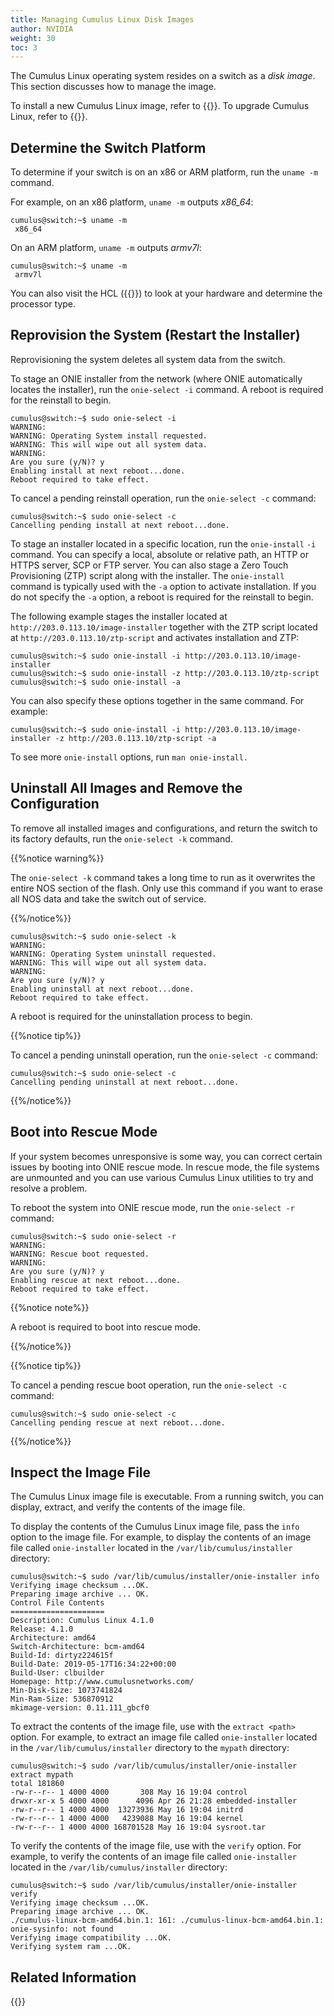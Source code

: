 ```yaml
---
title: Managing Cumulus Linux Disk Images
author: NVIDIA
weight: 30
toc: 3
---
```

The Cumulus Linux operating system resides on a switch as a *disk image*. This section discusses how to manage the image.

To install a new Cumulus Linux image, refer to {{<link title="Installing a New Cumulus Linux Image">}}. To upgrade Cumulus Linux, refer to {{<link title="Upgrading Cumulus Linux">}}.

## Determine the Switch Platform

To determine if your switch is on an x86 or ARM platform, run the `uname -m` command.

For example, on an x86 platform, `uname -m` outputs *x86\_64*:

```
cumulus@switch:~$ uname -m
 x86_64
```

On an ARM platform, `uname -m` outputs *armv7l*:

```
cumulus@switch:~$ uname -m
 armv7l
```

You can also visit the HCL ({{<exlink url="https://cumulusnetworks.com/products/hardware-compatibility-list/" text="hardware compatibility list">}}) to look at your hardware and determine the processor type.

## Reprovision the System (Restart the Installer)

Reprovisioning the system deletes all system data from the switch.

To stage an ONIE installer from the network (where ONIE automatically locates the installer), run the `onie-select -i` command. A reboot is required for the reinstall to begin.

```
cumulus@switch:~$ sudo onie-select -i
WARNING:
WARNING: Operating System install requested.
WARNING: This will wipe out all system data.
WARNING:
Are you sure (y/N)? y
Enabling install at next reboot...done.
Reboot required to take effect.
```

To cancel a pending reinstall operation, run the `onie-select -c` command:

```
cumulus@switch:~$ sudo onie-select -c
Cancelling pending install at next reboot...done.
```

To stage an installer located in a specific location, run the `onie-install` `-i` command. You can specify a local, absolute or relative path, an HTTP or HTTPS server, SCP or FTP server. You can also stage a Zero Touch Provisioning (ZTP) script along with the installer.
The `onie-install` command is typically used with the `-a` option to activate installation. If you do not specify the `-a` option, a reboot is required for the reinstall to begin.

The following example stages the installer located at `http://203.0.113.10/image-installer` together with the ZTP script located at `http://203.0.113.10/ztp-script` and activates installation and ZTP:

```
cumulus@switch:~$ sudo onie-install -i http://203.0.113.10/image-installer
cumulus@switch:~$ sudo onie-install -z http://203.0.113.10/ztp-script
cumulus@switch:~$ sudo onie-install -a
```

You can also specify these options together in the same command. For example:

```
cumulus@switch:~$ sudo onie-install -i http://203.0.113.10/image-installer -z http://203.0.113.10/ztp-script -a
```

To see more `onie-install` options, run `man onie-install.`

## Uninstall All Images and Remove the Configuration

To remove all installed images and configurations, and return the switch to its factory defaults, run the `onie-select -k` command.

{{%notice warning%}}

The `onie-select -k` command takes a long time to run as it overwrites the entire NOS section of the flash. Only use this command if you want to erase all NOS data and take the switch out of service.

{{%/notice%}}

```
cumulus@switch:~$ sudo onie-select -k
WARNING:
WARNING: Operating System uninstall requested.
WARNING: This will wipe out all system data.
WARNING:
Are you sure (y/N)? y
Enabling uninstall at next reboot...done.
Reboot required to take effect.
```

A reboot is required for the uninstallation process to begin.

{{%notice tip%}}

To cancel a pending uninstall operation, run the `onie-select -c` command:

```
cumulus@switch:~$ sudo onie-select -c
Cancelling pending uninstall at next reboot...done.
```

{{%/notice%}}

## Boot into Rescue Mode

If your system becomes unresponsive is some way, you can correct certain issues by booting into ONIE rescue mode. In rescue mode, the file systems are unmounted and you can use various Cumulus Linux utilities to try and resolve a problem.

To reboot the system into ONIE rescue mode, run the `onie-select -r` command:

```
cumulus@switch:~$ sudo onie-select -r
WARNING:
WARNING: Rescue boot requested.
WARNING:
Are you sure (y/N)? y
Enabling rescue at next reboot...done.
Reboot required to take effect.
```

{{%notice note%}}

A reboot is required to boot into rescue mode.

{{%/notice%}}

{{%notice tip%}}

To cancel a pending rescue boot operation, run the `onie-select -c` command:

```
cumulus@switch:~$ sudo onie-select -c
Cancelling pending rescue at next reboot...done.
```

{{%/notice%}}

## Inspect the Image File

The Cumulus Linux image file is executable. From a running switch, you can display, extract, and verify the contents of the image file.

To display the contents of the Cumulus Linux image file, pass the `info` option to the image file. For example, to display the contents of an image file called `onie-installer` located in the `/var/lib/cumulus/installer` directory:

```
cumulus@switch:~$ sudo /var/lib/cumulus/installer/onie-installer info
Verifying image checksum ...OK.
Preparing image archive ... OK.
Control File Contents
=====================
Description: Cumulus Linux 4.1.0
Release: 4.1.0
Architecture: amd64
Switch-Architecture: bcm-amd64
Build-Id: dirtyz224615f
Build-Date: 2019-05-17T16:34:22+00:00
Build-User: clbuilder
Homepage: http://www.cumulusnetworks.com/
Min-Disk-Size: 1073741824
Min-Ram-Size: 536870912
mkimage-version: 0.11.111_gbcf0
```

To extract the contents of the image file, use with the `extract <path>` option. For example, to extract an image file called `onie-installer` located in the `/var/lib/cumulus/installer` directory to the `mypath` directory:

```
cumulus@switch:~$ sudo /var/lib/cumulus/installer/onie-installer extract mypath
total 181860
-rw-r--r-- 1 4000 4000       308 May 16 19:04 control
drwxr-xr-x 5 4000 4000      4096 Apr 26 21:28 embedded-installer
-rw-r--r-- 1 4000 4000  13273936 May 16 19:04 initrd
-rw-r--r-- 1 4000 4000   4239088 May 16 19:04 kernel
-rw-r--r-- 1 4000 4000 168701528 May 16 19:04 sysroot.tar
```

To verify the contents of the image file, use with the `verify` option. For example, to verify the contents of an image file called `onie-installer` located in the `/var/lib/cumulus/installer` directory:

```
cumulus@switch:~$ sudo /var/lib/cumulus/installer/onie-installer verify
Verifying image checksum ...OK.
Preparing image archive ... OK.
./cumulus-linux-bcm-amd64.bin.1: 161: ./cumulus-linux-bcm-amd64.bin.1: onie-sysinfo: not found
Verifying image compatibility ...OK.
Verifying system ram ...OK.
```

## Related Information

{{<exlink url="http://opencomputeproject.github.io/onie/" text="Open Network Install Environment (ONIE) Home Page">}}
